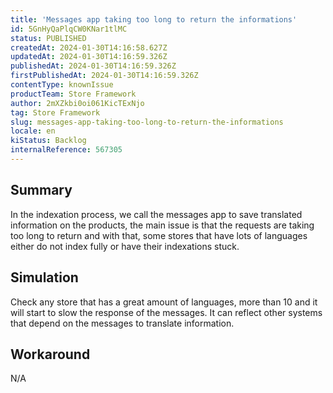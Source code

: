 ```yaml
---
title: 'Messages app taking too long to return the informations'
id: 5GnHyQaPlqCW0KNar1tlMC
status: PUBLISHED
createdAt: 2024-01-30T14:16:58.627Z
updatedAt: 2024-01-30T14:16:59.326Z
publishedAt: 2024-01-30T14:16:59.326Z
firstPublishedAt: 2024-01-30T14:16:59.326Z
contentType: knownIssue
productTeam: Store Framework
author: 2mXZkbi0oi061KicTExNjo
tag: Store Framework
slug: messages-app-taking-too-long-to-return-the-informations
locale: en
kiStatus: Backlog
internalReference: 567305
---
```


## Summary


In the indexation process, we call the messages app to save translated information on the products, the main issue is that the requests are taking too long to return and with that, some stores that have lots of languages either do not index fully or have their indexations stuck.


##

## Simulation


Check any store that has a great amount of languages, more than 10 and it will start to slow the response of the messages.
It can reflect other systems that depend on the messages to translate information.


##

## Workaround


N/A


